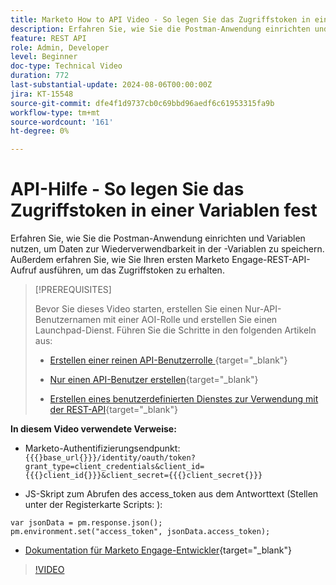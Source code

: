 ```yaml
---
title: Marketo How to API Video - So legen Sie das Zugriffstoken in einer Variablen fest
description: Erfahren Sie, wie Sie die Postman-Anwendung einrichten und Variablen nutzen, um Daten zur Wiederverwendbarkeit in der -Variablen zu speichern.
feature: REST API
role: Admin, Developer
level: Beginner
doc-type: Technical Video
duration: 772
last-substantial-update: 2024-08-06T00:00:00Z
jira: KT-15548
source-git-commit: dfe4f1d9737cb0c69bbd96aedf6c61953315fa9b
workflow-type: tm+mt
source-wordcount: '161'
ht-degree: 0%

---
```



# API-Hilfe - So legen Sie das Zugriffstoken in einer Variablen fest

Erfahren Sie, wie Sie die Postman-Anwendung einrichten und Variablen nutzen, um Daten zur Wiederverwendbarkeit in der -Variablen zu speichern. Außerdem erfahren Sie, wie Sie Ihren ersten Marketo Engage-REST-API-Aufruf ausführen, um das Zugriffstoken zu erhalten.

>[!PREREQUISITES]
>
>Bevor Sie dieses Video starten, erstellen Sie einen Nur-API-Benutzernamen mit einer AOI-Rolle und erstellen Sie einen Launchpad-Dienst. Führen Sie die Schritte in den folgenden Artikeln aus:
>
>* [Erstellen einer reinen API-Benutzerrolle ](https://experienceleague.adobe.com/en/docs/marketo/using/product-docs/administration/users-and-roles/create-an-api-only-user-role){target="_blank"}
>
>* [Nur einen API-Benutzer erstellen](https://experienceleague.adobe.com/en/docs/marketo/using/product-docs/administration/users-and-roles/create-an-api-only-user){target="_blank"}
>
>* [Erstellen eines benutzerdefinierten Dienstes zur Verwendung mit der REST-API](https://experienceleague.adobe.com/en/docs/marketo/using/product-docs/administration/additional-integrations/create-a-custom-service-for-use-with-rest-api){target="_blank"}

**In diesem Video verwendete Verweise:**

* Marketo-Authentifizierungsendpunkt: `{{{}base_url{}}}/identity/oauth/token?grant_type=client_credentials&client_id={{{}client_id{}}}&client_secret={{{}client_secret{}}}`

* JS-Skript zum Abrufen des access_token aus dem Antworttext (Stellen unter der Registerkarte Scripts: ):

```
var jsonData = pm.response.json();
pm.environment.set("access_token", jsonData.access_token);
```

* [Dokumentation für Marketo Engage-Entwickler](https://experienceleague.adobe.com/en/docs/marketo-developer/marketo/rest/authentication){target="_blank"}

>[!VIDEO](https://video.tv.adobe.com/v/3429275/?learn=on)
